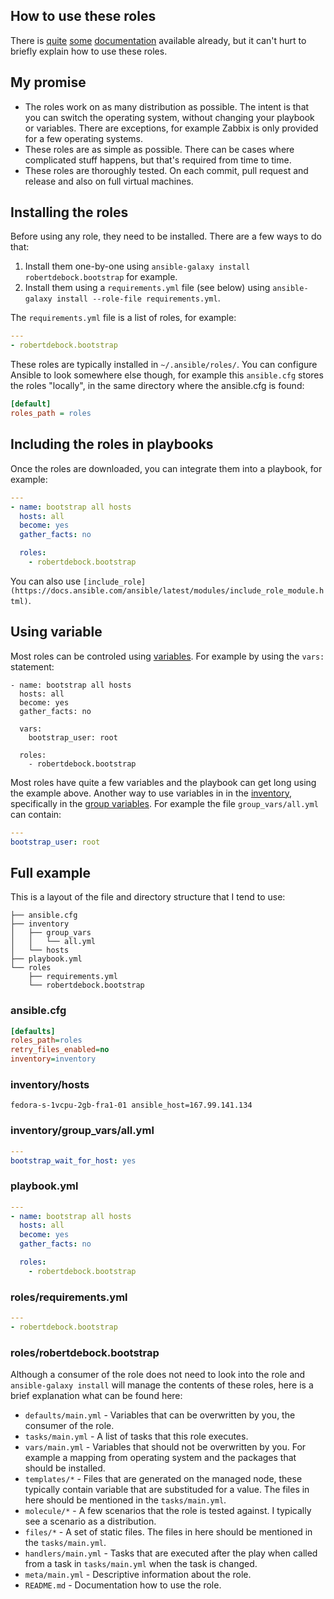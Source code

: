 ## How to use these roles

There is [quite](https://docs.ansible.com/ansible/latest/user_guide/playbooks_reuse_roles.html) [some](https://docs.ansible.com/ansible/latest/user_guide/playbooks.html) [documentation](https://docs.ansible.com/ansible/latest/user_guide/playbooks_intro.html) available already, but it can't hurt to briefly explain how to use these roles.

## My promise

- The roles work on as many distribution as possible. The intent is that you can switch the operating system, without changing your playbook or variables. There are exceptions, for example Zabbix is only provided for a few operating systems.
- These roles are as simple as possible. There can be cases where complicated stuff happens, but that's required from time to time.
- These roles are thoroughly tested. On each commit, pull request and release and also on full virtual machines.

## Installing the roles

Before using any role, they need to be installed. There are a few ways to do that:

1. Install them one-by-one using `ansible-galaxy install robertdebock.bootstrap` for example.
2. Install them using a `requirements.yml` file (see below) using `ansible-galaxy install --role-file requirements.yml`.

The `requirements.yml` file is a list of roles, for example:

```yaml
---
- robertdebock.bootstrap
```

These roles are typically installed in `~/.ansible/roles/`. You can configure Ansible to look somewhere else though, for example this `ansible.cfg` stores the roles "locally", in the same directory where the ansible.cfg is found:

```ini
[default]
roles_path = roles
```

## Including the roles in playbooks

Once the roles are downloaded, you can integrate them into a playbook, for example:

```yaml
---
- name: bootstrap all hosts
  hosts: all
  become: yes
  gather_facts: no

  roles:
    - robertdebock.bootstrap
```

You can also use `[include_role](https://docs.ansible.com/ansible/latest/modules/include_role_module.html)`.

## Using variable

Most roles can be controled using [variables](https://docs.ansible.com/ansible/latest/user_guide/playbooks_variables.html). For example by using the `vars:` statement:

```
- name: bootstrap all hosts
  hosts: all
  become: yes
  gather_facts: no

  vars:
    bootstrap_user: root

  roles:
    - robertdebock.bootstrap
```

Most roles have quite a few variables and the playbook can get long using the example above. Another way to use variables in in the [inventory](https://docs.ansible.com/ansible/latest/user_guide/intro_inventory.html), specifically in the [group variables](https://docs.ansible.com/ansible/latest/user_guide/intro_inventory.html#group-variables). For example the file `group_vars/all.yml` can contain:

```yaml
---
bootstrap_user: root
```

## Full example

This is a layout of the file and directory structure that I tend to use:

```text
├── ansible.cfg
├── inventory
│   ├── group_vars
│   │   └── all.yml
│   └── hosts
├── playbook.yml
└── roles
    ├── requirements.yml
    └── robertdebock.bootstrap
```

### ansible.cfg

```ini
[defaults]
roles_path=roles
retry_files_enabled=no
inventory=inventory
```

### inventory/hosts

```text
fedora-s-1vcpu-2gb-fra1-01 ansible_host=167.99.141.134
```

### inventory/group_vars/all.yml

```yaml
---
bootstrap_wait_for_host: yes
```

### playbook.yml

```yaml
---
- name: bootstrap all hosts
  hosts: all
  become: yes
  gather_facts: no

  roles:
    - robertdebock.bootstrap
```

### roles/requirements.yml

```yaml
---
- robertdebock.bootstrap
```

### roles/robertdebock.bootstrap

Although a consumer of the role does not need to look into the role and `ansible-galaxy install` will manage the contents of these roles, here is a brief explanation what can be found here:

- `defaults/main.yml` - Variables that can be overwritten by you, the consumer of the role.
- `tasks/main.yml` - A list of tasks that this role executes.
- `vars/main.yml` - Variables that should not be overwritten by you. For example a mapping from operating system and the packages that should be installed.
- `templates/*` - Files that are generated on the managed node, these typically contain variable that are substituded for a value. The files in here should be mentioned in the `tasks/main.yml`.
- `molecule/*` - A few scenarios that the role is tested against. I typically see a scenario as a distribution.
- `files/*` - A set of static files. The files in here should be mentioned in the `tasks/main.yml`.
- `handlers/main.yml` - Tasks that are executed after the play when called from a task in `tasks/main.yml` when the task is changed.
- `meta/main.yml` - Descriptive information about the role.
- `README.md` - Documentation how to use the role.

